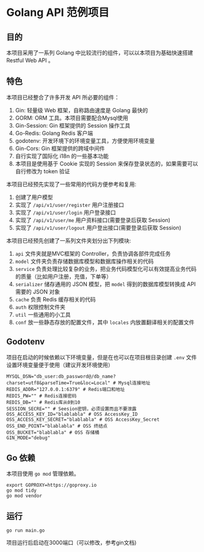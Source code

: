 # Golang API 范例项目

## 目的

本项目采用了一系列 Golang 中比较流行的组件，可以以本项目为基础快速搭建 Restful Web API 。

## 特色

本项目已经整合了许多开发 API 所必要的组件：

1. Gin: 轻量级 Web 框架，自称路由速度是 Golang 最快的
2. GORM: ORM 工具。本项目需要配合Mysql使用
3. Gin-Session: Gin 框架提供的 Session 操作工具
4. Go-Redis: Golang Redis 客户端
5. godotenv: 开发环境下的环境变量工具，方便使用环境变量
6. Gin-Cors: Gin 框架提供的跨域中间件
7. 自行实现了国际化 i18n 的一些基本功能
8. 本项目是使用基于 Cookie 实现的 Session 来保存登录状态的，如果需要可以自行修改为 token 验证


本项目已经预先实现了一些常用的代码方便参考和复用:

1. 创建了用户模型
2. 实现了 `/api/v1/user/register` 用户注册接口
3. 实现了 `/api/v1/user/login` 用户登录接口
4. 实现了 `/api/v1/user/me` 用户资料接口(需要登录后获取 Session)
5. 实现了 `/api/v1/user/logout` 用户登出接口(需要登录后获取 Session)

本项目已经预先创建了一系列文件夹划分出下列模块:

1. `api` 文件夹就是MVC框架的 Controller，负责协调各部件完成任务
2. `model` 文件夹负责存储数据库模型和数据库操作相关的代码
3. `service` 负责处理比较复杂的业务，把业务代码模型化可以有效提高业务代码的质量（比如用户注册，充值，下单等）
4. `serializer` 储存通用的 JSON 模型，把 `model` 得到的数据库模型转换成 API 需要的 JSON 对象
5. `cache` 负责 Redis 缓存相关的代码
6. `auth` 权限控制文件夹
7. `util` 一些通用的小工具
8. `conf` 放一些静态存放的配置文件，其中 `locales` 内放置翻译相关的配置文件

## Godotenv

项目在启动的时候依赖以下环境变量，但是在也可以在项目根目录创建 `.env` 文件设置环境变量便于使用（建议开发环境使用）

```shell
MYSQL_DSN="db_user:db_password@/db_name?charset=utf8&parseTime=True&loc=Local" # Mysql连接地址
REDIS_ADDR="127.0.0.1:6379" # Redis端口和地址
REDIS_PW="" # Redis连接密码
REDIS_DB="" # Redis库从0到10
SESSION_SECRE="" # Seesion密钥，必须设置而且不要泄露
OSS_ACCESS_KEY_ID="blablabla" # OSS AccessKey_ID
OSS_ACCESS_KEY_SECRET="blablabla" # OSS AccessKey_Secret
OSS_END_POINT="blablabla" # OSS 终结点
OSS_BUCKET="blablabla" # OSS 存储桶 
GIN_MODE="debug"
```

## Go 依赖

本项目使用 `go mod` 管理依赖。

```shell
export GOPROXY=https://goproxy.io
go mod tidy
go mod vendor
```

## 运行

```shell
go run main.go
```

项目运行后启动在3000端口（可以修改，参考gin文档)
